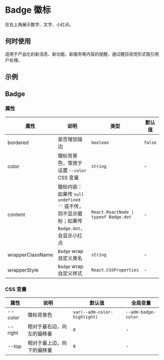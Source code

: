 # Badge 徽标

在右上角展示数字、文字、小红点。

## 何时使用

适用于产品化的新消息、新功能、新服务等内容的提醒，通过醒目视觉形式吸引用户处理。

## 示例

<code src="./demos/demo1.tsx"></code>

## Badge

### 属性

| 属性 | 说明 | 类型 | 默认值 |
| --- | --- | --- | --- |
| bordered | 是否增加描边 | `boolean` | `false` |
| color | 徽标背景色，等效于设置 `--color` CSS 变量 | `string` | - |
| content | 徽标内容：如果传 `null` `undefined` `''` 或不传，则不显示徽标；如果传 `Badge.dot`，会显示小红点 | `React.ReactNode \| typeof Badge.dot` | - |
| wrapperClassName | `Badge` wrap 自定义类名 | `string` | - |
| wrapperStyle | `Badge` wrap 自定义样式 | `React.CSSProperties` | - |

### CSS 变量

| 属性 | 说明 | 默认值 | 全局变量 |
| --- | --- | --- | --- |
| --color | 徽标背景色 | `var(--adm-color-highlight)` | `--adm-badge-color` |
| --right | 相对于最右边，向左的偏移量 | `0` | - |
| --top | 相对于最上边，向下的偏移量 | `0` | - |
